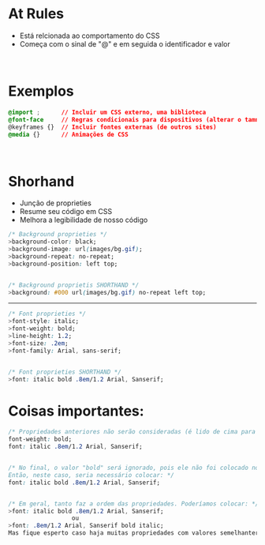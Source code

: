 # At Rules 
* Está relcionada ao comportamento do CSS 
* Começa com o sinal de "@" e em seguida o identificador e valor

</br>

# Exemplos
```css
@import ;      // Incluir um CSS externo, uma biblioteca
@font-face     // Regras condicionais para dispositivos (alterar o tamnho do conteúdos de acordo com o aparelho) 
@keyframes {}  // Incluir fontes externas (de outros sites)
@media {}      // Animações de CSS
```
</br>

# Shorhand 
* Junção de proprieties
* Resume seu código em CSS 
* Melhora a legibilidade de nosso código 

```css
/* Background proprieties */ 
>background-color: black; 
>background-image: url(images/bg.gif); 
>background-repeat: no-repeat;
>background-position: left top; 


/* Background proprietis SHORTHAND */ 
>background: #000 url(images/bg.gif) no-repeat left top; 
```
_____________________________________________________________________________________________________
```css
/* Font proprieties */ 
>font-style: italic; 
>font-weight: bold; 
>line-height: 1.2;
>font-size: .2em;
>font-family: Arial, sans-serif;


/* Font proprieties SHORTHAND */ 
>font: italic bold .8em/1.2 Arial, Sanserif;
```


# Coisas importantes: 
```css
/* Propriedades anteriores não serão consideradas (é lido de cima para baixo). Digamos que você coloque: */
font-weight: bold; 
font: italic .8em/1.2 Arial, Sanserif;


/* No final, o valor "bold" será ignorado, pois ele não foi colocado no shrothand. 
Então, neste caso, seria necessário colocar: */
font: italic bold .8em/1.2 Arial, Sanserif;


/* Em geral, tanto faz a ordem das propriedades. Poderíamos colocar: */
>font: italic bold .8em/1.2 Arial, Sanserif;
                  ou 
>font: .8em/1.2 Arial, Sanserif bold italic;
Mas fique esperto caso haja muitas propriedades com valores semelhanters 
```
